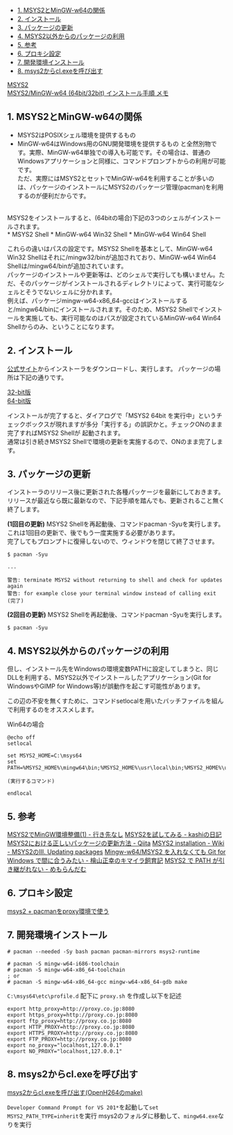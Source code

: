 <!-- @import "[TOC]" {cmd="toc" depthFrom=1 depthTo=6 orderedList=false}

<!-- code_chunk_output -->

- [1. MSYS2とMinGW-w64の関係](#1-msys2とmingw-w64の関係)
- [2. インストール](#2-インストール)
- [3. パッケージの更新](#3-パッケージの更新)
- [4. MSYS2以外からのパッケージの利用](#4-msys2以外からのパッケージの利用)
- [5. 参考](#5-参考)
- [6. プロキシ設定](#6-プロキシ設定)
- [7. 開発環境インストール](#7-開発環境インストール)
- [8. msys2からcl.exeを呼び出す](#8-msys2からclexeを呼び出す)

<!-- /code_chunk_output -->

[MSYS2](https://sites.google.com/site/toriaezuzakki/msys2?tmpl=%2Fsystem%2Fapp%2Ftemplates%2Fprint%2F)<br>
[MSYS2/MinGW-w64 (64bit/32bit) インストール手順 メモ](https://gist.github.com/Hamayama/eb4b4824ada3ac71beee0c9bb5fa546d) <br>

## 1. MSYS2とMinGW-w64の関係
* MSYS2はPOSIXシェル環境を提供するもの
* MinGW-w64はWindows用のGNU開発環境を提供するもの
と全然別物です。実際、MinGW-w64単独での導入も可能です。その場合は、普通のWindowsアプリケーションと同様に、コマンドプロンプトからの利用が可能です。<br>
ただ、実際にはMSYS2とセットでMinGW-w64を利用することが多いのは、パッケージのインストールにMSYS2のパッケージ管理(pacman)を利用するのが便利だからです。<br>
<br>
MSYS2をインストールすると、(64bitの場合)下記の3つのシェルがインストールされます。<br>
* MSYS2 Shell
* MinGW-w64 Win32 Shell
* MinGW-w64 Win64 Shell

これらの違いはパスの設定です。MSYS2 Shellを基本として、MinGW-w64 Win32 Shellはそれに/mingw32/binが追加されており、MinGW-w64 Win64 Shellは/mingw64/binが追加されています。<br>
パッケージのインストールや更新等は、どのシェルで実行しても構いません。ただ、そのパッケージがインストールされるディレクトリによって、実行可能なシェルとそうでないシェルに分かれます。<br>
例えば、パッケージmingw-w64-x86_64-gccはインストールすると/mingw64/binにインストールされます。そのため、MSYS2 Shellでインストールを実施しても、実行可能なのはパスが設定されているMinGW-w64 Win64 Shellからのみ、ということになります。<br>

## 2. インストール
[公式サイト](https://sourceforge.net/projects/msys2/)からインストーラをダウンロードし、実行します。
パッケージの場所は下記の通りです。<br>

[32-bit版](http://sourceforge.net/projects/msys2/files/Base/i686/)<br>
[64-bit版](http://sourceforge.net/projects/msys2/files/Base/x86_64/)<br>

インストールが完了すると、ダイアログで「MSYS2 64bit を実行中」というチェックボックスが現れますが多分「実行する」の誤訳かと。チェックONのまま完了すればMSYS2 Shellが
起動されます。<br>
通常は引き続きMSYS2 Shellで環境の更新を実施するので、ONのまま完了します。<br>

## 3. パッケージの更新
インストーラのリリース後に更新された各種パッケージを最新にしておきます。<br>
リリースが最近なら既に最新なので、下記手順を踏んでも、更新されること無く終了します。<br>

__(1回目の更新)__ MSYS2 Shellを再起動後、コマンドpacman -Syuを実行します。<br>
これは1回目の更新で、後でもう一度実施する必要があります。<br>
完了してもプロンプトに復帰しないので、ウィンドウを閉じて終了させます。<br>
```
$ pacman -Syu

...

警告: terminate MSYS2 without returning to shell and check for updates again
警告: for example close your terminal window instead of calling exit
(完了)
```

__(2回目の更新)__ MSYS2 Shellを再起動後、コマンドpacman -Syuを実行します。<br>
```
$ pacman -Syu
```

## 4. MSYS2以外からのパッケージの利用
但し、インストール先をWindowsの環境変数PATHに設定してしまうと、同じDLLを利用する、MSYS2以外でインストールしたアプリケーション(Git for WindowsやGIMP for Windows等)が誤動作を起こす可能性があります。<br>

この辺の不安を無くすために、コマンドsetlocalを用いたバッチファイルを組んで利用するのをオススメします。<br>

Win64の場合<br>
```
@echo off
setlocal

set MSYS2_HOME=C:\msys64
set PATH=%MSYS2_HOME%\mingw64\bin;%MSYS2_HOME%\usr\local\bin;%MSYS2_HOME%\usr\bin;%MSYS2_HOME%\bin;%PATH%

(実行するコマンド)

endlocal
```

## 5. 参考
[MSYS2でMinGW環境整備(1) - 行き先なし](http://arithmeticoverflow.blog.fc2.com/blog-entry-32.html)
[MSYS2を試してみる - kashiの日記](http://verifiedby.me/adiary/055)
[MSYS2における正しいパッケージの更新方法 - Qiita](http://qiita.com/k-takata/items/373ec7f23d5d7541f982)
[MSYS2 installation - Wiki - MSYS2のIII. Updating packages]()
[Mingw-w64/MSYS2 を入れなくても Git for Windows で間に合うみたい - 檜山正幸のキマイラ飼育記](http://d.hatena.ne.jp/m-hiyama/20151013/1444704189)
[MSYS2 で PATH が引き継がれない - めもらんだむ](http://chirimenmonster.github.io/2016/05/09/msys2-path.html)

## 6. プロキシ設定
[msys2 + pacmanをproxy環境で使う](https://nantonaku-shiawase.hatenablog.com/entry/2014/10/11/163342)

## 7. 開発環境インストール
```
# pacman --needed -Sy bash pacman pacman-mirrors msys2-runtime
```
```
# pacman -S mingw-w64-i686-toolchain
# pacman -S mingw-w64-x86_64-toolchain
; or
# pacman -S mingw-w64-x86_64-gcc mingw-w64-x86_64-gdb make
```
`C:\msys64\etc\profile.d` 配下に `proxy.sh` を作成し以下を記述
```
export http_proxy=http://proxy.co.jp:8080
export https_proxy=http://proxy.co.jp:8080
export ftp_proxy=http://proxy.co.jp:8080
export HTTP_PROXY=http://proxy.co.jp:8080
export HTTPS_PROXY=http://proxy.co.jp:8080
export FTP_PROXY=http://proxy.co.jp:8080
export no_proxy="localhost,127.0.0.1"
export NO_PROXY="localhost,127.0.0.1"
```

## 8. msys2からcl.exeを呼び出す
[msys2からcl.exeを呼び出す(OpenH264のmake)](https://teratail.com/questions/156771)

`Developer Command Prompt for VS 201*`を起動して`set MSYS2_PATH_TYPE=inherit`を実行
msys2のフォルダに移動して、`mingw64.exe`なりを実行

